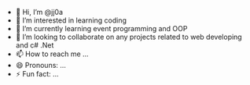 - 👋 Hi, I’m @jj0a
- 👀 I’m interested in learning coding
- 🌱 I’m currently learning event programming and OOP
- 💞️ I’m looking to collaborate on any projects related to web developing and c# .Net
- 📫 How to reach me ...
- 😄 Pronouns: ...
- ⚡ Fun fact: ...

<!---
jj0a/jj0a is a ✨ special ✨ repository because its `README.md` (this file) appears on your GitHub profile.
You can click the Preview link to take a look at your changes.
--->
